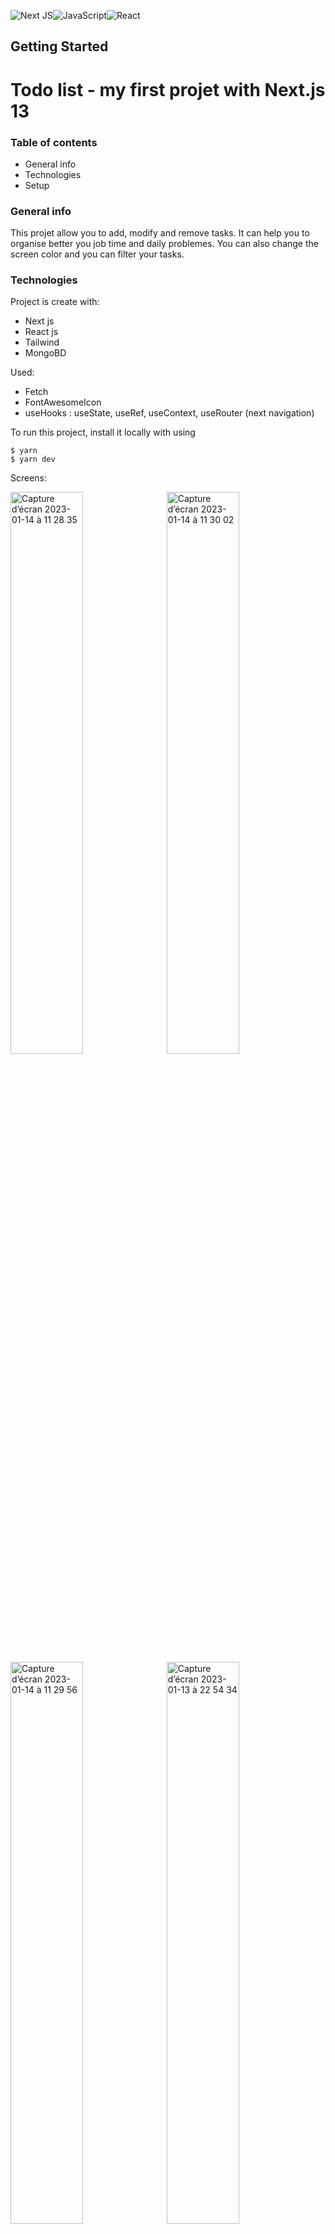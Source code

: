 
![Next JS](https://img.shields.io/badge/Next-black?style=for-the-badge&logo=next.js&logoColor=white)![JavaScript](https://img.shields.io/badge/javascript-%23323330.svg?style=for-the-badge&logo=javascript&logoColor=%23F7DF1E)![React](https://img.shields.io/badge/react-%2320232a.svg?style=for-the-badge&logo=react&logoColor=%2361DAFB)

## Getting Started

# Todo list - my first projet with Next.js 13


### Table of contents

* General info
* Technologies
* Setup

### General info

This projet allow you to add, modify and remove tasks. It can help you to organise better you job time and daily problemes. You can also change the screen color and you can filter your tasks.

### Technologies

Project is create with:

* Next js
* React js
* Tailwind
* MongoBD


Used: 

* Fetch
* FontAwesomeIcon
* useHooks : useState, useRef, useContext, useRouter (next navigation)


To run this project, install it locally with using

```
$ yarn 
$ yarn dev
```
Screens: 

<img width="48%" alt="Capture d’écran 2023-01-14 à 11 28 35" src="https://user-images.githubusercontent.com/102726399/212566203-c8755c3c-7b72-4a3a-a203-3ee260c70bf3.png">&nbsp;&nbsp;<img width="48%" alt="Capture d’écran 2023-01-14 à 11 30 02" src="https://user-images.githubusercontent.com/102726399/212566303-97ffa8b5-4328-4c7b-b04e-b1190a599ac9.png">&nbsp;&nbsp;<img width="48%" alt="Capture d’écran 2023-01-14 à 11 29 56" src="https://user-images.githubusercontent.com/102726399/212566230-8a817faf-6e09-4f3b-b423-31c22c9f50ad.png">&nbsp;&nbsp;<img width="48%" alt="Capture d’écran 2023-01-13 à 22 54 34" src="https://user-images.githubusercontent.com/102726399/212566258-c133a651-54f4-4097-b55e-a7a9cf372494.png">&nbsp;&nbsp;<img width="48%" alt="Capture d’écran 2023-01-14 à 11 30 08" src="https://user-images.githubusercontent.com/102726399/212566248-baad09f0-16e3-4f15-ac2d-8103590cc218.png">&nbsp;&nbsp;<img width="48%" alt="Capture d’écran 2023-01-14 à 11 30 11" src="https://user-images.githubusercontent.com/102726399/212566255-903349a6-871f-4013-8e67-432d74770fa6.png">

